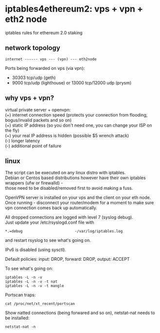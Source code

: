 # iptables4ethereum2: vps + vpn + eth2 node
iptables rules for ethereum 2.0 staking

## network topology
```
internet ------ vps --- (vpn) --- eth2node
```

Ports being forwarded on vps (via vpn):  
- 30303 tcp/udp (geth)  
- 9000 tcp/udp (lighthouse) or 13000 tcp/12000 udp (prysm)  

## why vps + vpn?  
virtual private server + openvpn:  
(+) internet connection speed (protects your connection from flooding, bogus/invalid packets and so on)  
(+) static IP address (so you don't need one, you can change your ISP on the fly)  
(+) your real IP address is hidden (possible $5 wrench attack)  
(-) longer latency  
(-) additional point of failure  

## linux

The script can be executed on any linux distro with iptables.  
Debian or Centos based distributions however have their own
iptables wrappers (ufw or firewalld) -   
those need to be disabled/removed first to avoid making a fuss.
  
OpenVPN server is installed on your vps and the client on your eth node.  
Once running - disconnect your router/modem for a moment to make sure  
vpn connection comes back up automatically.  
  
All dropped connections are logged with level 7 (syslog debug).  
Just update your /etc/rsyslogd.conf file with
```
*.=debug                        -/var/log/iptables.log
```
and restart rsyslog to see what's going on.  
  
IPv6 is disabled (using sysctl).
  
Default policies: input: DROP, forward: DROP, output: ACCEPT  
  
To see what's going on:
```
iptables -L -n -v
iptables -L -n -v -t nat
iptables -L -n -v -t mangle
```

Portscan traps:
```
cat /proc/net/xt_recent/portscan
```

Show natted connections (being forwared and so on), netstat-nat needs to be installed:
```
netstat-nat -n
```